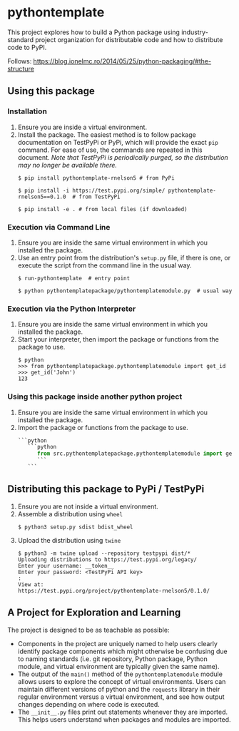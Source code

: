 # pythontemplate
This project explores how to build a Python package using industry-standard project organization for distributable code and how to distribute code to PyPI.

Follows: https://blog.ionelmc.ro/2014/05/25/python-packaging/#the-structure


## Using this package
### Installation
1. Ensure you are inside a virtual environment.
2. Install the package. The easiest method is to follow package documentation on TestPyPi or PyPi, which will provide the exact `pip` command. For ease of use, the commands are repeated in this document. *Note that TestPyPi is periodically purged, so the distribution may no longer be available there.*
    ```shell script
    $ pip install pythontemplate-rnelson5 # from PyPi 
    ```
    ```shell script
    $ pip install -i https://test.pypi.org/simple/ pythontemplate-rnelson5==0.1.0  # from TestPyPi
    ```
    ```shell script
    $ pip install -e . # from local files (if downloaded)
    ```

### Execution via Command Line
1. Ensure you are inside the same virtual environment in which you installed the package.
2. Use an entry point from the distribution's `setup.py` file, if there is one, or execute the script from the command line in the usual way.
    ```shell script
    $ run-pythontemplate  # entry point
    ```
    ```shell script
    $ python pythontemplatepackage/pythontemplatemodule.py  # usual way
    ```

### Execution via the Python Interpreter
1. Ensure you are inside the same virtual environment in which you installed the package.
2. Start your interpreter, then import the package or functions from the package to use.
    ```shell script
    $ python
    >>> from pythontemplatepackage.pythontemplatemodule import get_id
    >>> get_id('John')
    123
    ```

### Using this package inside another python project
1. Ensure you are inside the same virtual environment in which you installed the package.
2. Import the package or functions from the package to use.
    ```python
    ```python
       ```python
          from src.pythontemplatepackage.pythontemplatemodule import get_id
          ```
       ```
    ```




## Distributing this package to PyPi / TestPyPi
1. Ensure you are not inside a virtual environment.
2. Assemble a distribution using `wheel`
    ```shell script
    $ python3 setup.py sdist bdist_wheel
    ```
3. Upload the distribution using `twine`
    ```shell script
    $ python3 -m twine upload --repository testpypi dist/*
    Uploading distributions to https://test.pypi.org/legacy/
    Enter your username: __token__
    Enter your password: <TestPyPi API key>
    :
    View at:
    https://test.pypi.org/project/pythontemplate-rnelson5/0.1.0/
    ```

## A Project for Exploration and Learning
The project is designed to be as teachable as possible:
- Components in the project are uniquely named to help users clearly identify package components which might otherwise be confusing due to naming standards (i.e. git repository, Python package, Python module, and virtual environment are typically given the same name).
- The output of the `main()` method of the `pythontemplatemodule` module allows users to explore the concept of virtual environments. Users can maintain different versions of python and the `requests` library in their regular environment versus a virtual environment, and see how output changes depending on where code is executed.
- The `__init__.py` files print out statements whenever they are imported. This helps users understand when packages and modules are imported. 
